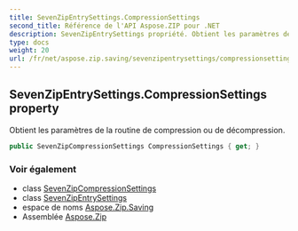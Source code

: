 ```yaml
---
title: SevenZipEntrySettings.CompressionSettings
second_title: Référence de l'API Aspose.ZIP pour .NET
description: SevenZipEntrySettings propriété. Obtient les paramètres de la routine de compression ou de décompression.
type: docs
weight: 20
url: /fr/net/aspose.zip.saving/sevenzipentrysettings/compressionsettings/
---
```

## SevenZipEntrySettings.CompressionSettings property

Obtient les paramètres de la routine de compression ou de décompression.

```csharp
public SevenZipCompressionSettings CompressionSettings { get; }
```

### Voir également

* class [SevenZipCompressionSettings](../../sevenzipcompressionsettings/)
* class [SevenZipEntrySettings](../)
* espace de noms [Aspose.Zip.Saving](../../sevenzipentrysettings/)
* Assemblée [Aspose.Zip](../../../)


